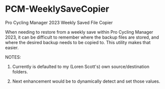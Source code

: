 # PCM-WeeklySaveCopier
Pro Cycling Manager 2023 Weekly Saved File Copier

When needing to restore from a weekly save within Pro Cycling Manager 2023, 
it can be difficult to remember where the backup files are stored, and where 
the desired backup needs to be copied to. This utility makes that easier.

NOTES: 

1. Currently is defaulted to my (Loren Scott's) own source/destination folders.
   
2. Next enhancement would be to dynamically detect and set those values.
